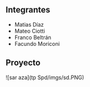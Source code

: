## Integrantes
- Matias Díaz
- Mateo Ciotti
- Franco Beltrán
- Facundo Moriconi



## Proyecto

![sar aza](tp Spd/imgs/sd.PNG)
